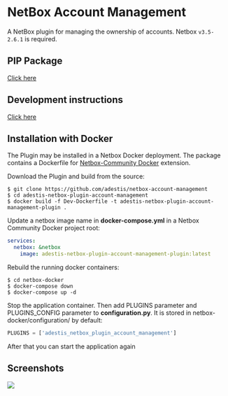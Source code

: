 # NetBox Account Management

A NetBox plugin for managing the ownership of accounts.
Netbox `v3.5-2.6.1` is required.



## PIP Package

[Click here](https://pypi.org/project/adestis-netbox-plugin-account-management/)

## Development instructions

[Click here](DEVELOPMENT.md)

## Installation with Docker

The Plugin may be installed in a Netbox Docker deployment.
The package contains a Dockerfile for [Netbox-Community Docker](https://github.com/netbox-community/netbox-docker)
extension.

Download the Plugin and build from the source:

```
$ git clone https://github.com/adestis/netbox-account-management
$ cd adestis-netbox-plugin-account-management
$ docker build -f Dev-Dockerfile -t adestis-netbox-plugin-account-management-plugin .
```

Update a netbox image name in **docker-compose.yml** in a Netbox Community Docker project root:

```yaml
services:
  netbox: &netbox
    image: adestis-netbox-plugin-account-management-plugin:latest
```

Rebuild the running docker containers:

```
$ cd netbox-docker
$ docker-compose down
$ docker-compose up -d
```

Stop the application container. Then add PLUGINS parameter and PLUGINS_CONFIG parameter to **configuration.py**. It is
stored in netbox-docker/configuration/ by default:

```python
PLUGINS = ['adestis_netbox_plugin_account_management']
```

After that you can start the application again

## Screenshots

![](docs/systems.PNG)